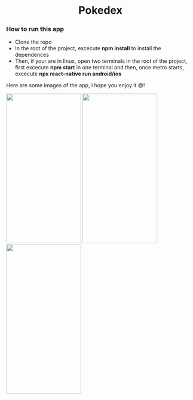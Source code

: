 <h1 align="center">Pokedex</h1>
<div>
  <h3>How to run this app</h3>
  <ul>
    <li>Clone the repo</li>
    <li>In the root of the project, excecute <strong>npm install</strong> to install the dependences</li>
    <li>Then, if your are in linux, open two terminals in the root of the project, first excecute <strong>npm start</strong> in one terminal and then, once metro starts, excecute <strong>npx react-native run android/ios</strong></li>
  </ul>
  <div>
    <p>Here are some images of the app, i hope you enjoy it 😄!</p>
  </div>
  <div >
<img src="https://media.giphy.com/media/JZIZwsB4qW5MDGvKZN/giphy.gif?cid=790b7611671dc4f8693f1a2d9e127b4c640d9660c42ab7a1&rid=giphy.gif&ct=g" display="inline" width="200" height="400"/>
<img src="https://media.giphy.com/media/zixHY3z8DUDV1TwP5K/giphy.gif?cid=790b7611f5baec32a1a34d6b65a959a59b4410b9d1738e84&rid=giphy.gif&ct=g" display="inline" width="200" height="400"/>
  <img src="https://media.giphy.com/media/Z7GNvo1eKg3jBuWlmy/giphy.gif?cid=790b761183724a1461bff762326fa3bb7ad66dbda5bb7d7a&rid=giphy.gif&ct=g" display="inline" width="200" height="400"/>
</div>
</div>
